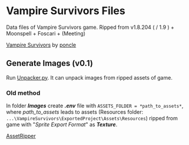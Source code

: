 # Vampire Survivors Files

Data files of Vampire Survivors game.
Ripped from v1.8.204 ( / 1.9 ) + Moonspell + Foscari + (Meeting)

[Vampire Survivors](https://store.steampowered.com/app/1794680/Vampire_Survivors/) by [poncle](https://poncle.games)


## Generate Images (v0.1)

Run [Unpacker.py](Unpacker.py). It can unpack images from ripped assets of game.

### Old method

In folder _**Images**_ create _**.env**_ file with `ASSETS_FOLDER = *path_to_assets*`, where _path_to_assets_ leads to
assets (Resources folder:  `...\VampireSurvivors\ExportedProject\Assets\Resources`) ripped from game with "_Sprite Export Format_" as
_**Texture**_.

[AssetRipper](https://github.com/AssetRipper/AssetRipper)
